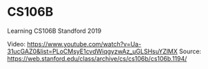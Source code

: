 # CS106B
Learning CS106B Standford 2019

Video: https://www.youtube.com/watch?v=Ua-31ucGAZ0&list=PLoCMsyE1cvdWiqgyzwAz_uGLSHsuYZlMX
Source: https://web.stanford.edu/class/archive/cs/cs106b/cs106b.1194/
